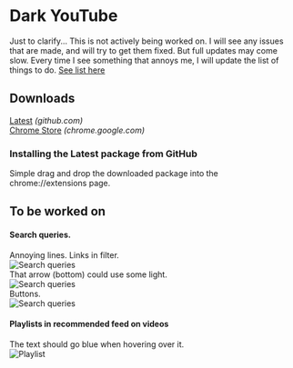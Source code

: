 # Dark YouTube
Just to clarify... This is not actively being worked on. I will see any issues that are made, and will try to get them fixed. But full updates may come slow.
Every time I see something that annoys me, I will update the list of things to do. [See list here](https://github.com/XDRosenheim/ChromeExtension#to-be-worked-on)

## Downloads
[Latest](https://github.com/XDRosenheim/ChromeExtension/releases/latest) *(github.com)*  
[Chrome Store](https://chrome.google.com/webstore/detail/dark-youtube/gaeammehabgmnondoclpkfckhocmgjgg) *(chrome.google.com)*

### Installing the Latest package from GitHub
Simple drag and drop the downloaded package into the chrome://extensions page.

## To be worked on  
#### Search queries.
Annoying lines. Links in filter.  
![Search queries](https://i.gyazo.com/7871f1035de8c911d9367cc8f92fc874.png)  
That arrow (bottom) could use some light.  
![Search queries](https://i.gyazo.com/d34b70219bddb32aa8f6014b0931d02c.png)  
Buttons.  
![Search queries](https://i.gyazo.com/509e56a1666417b1b9734d93e5885139.png)  

#### Playlists in recommended feed on videos  
The text should go blue when hovering over it.  
![Playlist](https://i.gyazo.com/3de8b098580925ae27ecd08d5f872cea.gif)
